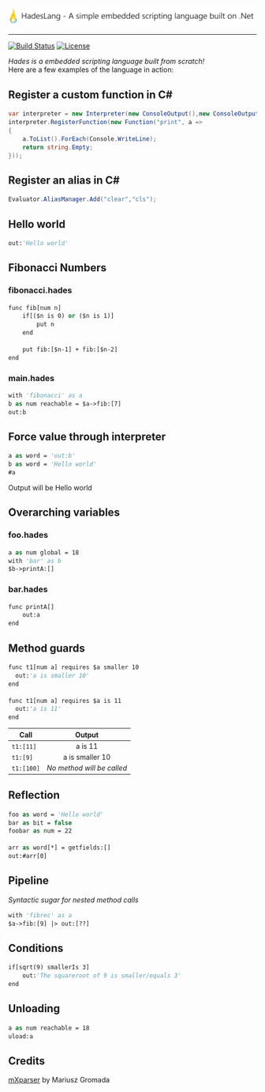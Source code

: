 <img src="https://raw.githubusercontent.com/Azer0s/HadesLang/master/HadesLang/IconLong.png" /> 

***

[![Build Status](https://travis-ci.org/Azer0s/HadesLang.svg?branch=master)](https://travis-ci.org/Azer0s/HadesLang)
[![License](https://img.shields.io/badge/license-MIT-brightgreen.svg)](https://github.com/Azer0s/HadesLang/blob/master/LICENSE)


*Hades is a embedded scripting language built from scratch!*
<br>
Here are a few examples of the language in action:

## Register a custom function in C#
```csharp
var interpreter = new Interpreter(new ConsoleOutput(),new ConsoleOutput());
interpreter.RegisterFunction(new Function("print", a =>
{
    a.ToList().ForEach(Console.WriteLine);
    return string.Empty;
}));
```

## Register an alias in C#
```csharp
Evaluator.AliasManager.Add("clear","cls");
```

## Hello world
```vb
out:'Hello world'
```

## Fibonacci Numbers
### fibonacci.hades
```vb
func fib[num n]
    if[($n is 0) or ($n is 1)]
        put n
    end

    put fib:[$n-1] + fib:[$n-2]
end
```
### main.hades
```vb
with 'fibonacci' as a
b as num reachable = $a->fib:[7]
out:b
```
## Force value through interpreter 

```vb
a as word = 'out:b'
b as word = 'Hello world'
#a
```
Output will be Hello world

## Overarching variables
### foo.hades
```vb
a as num global = 18
with 'bar' as b
$b->printA:[]
```
### bar.hades
```vb
func printA[]
    out:a
end
```

## Method guards
```vb
func t1[num a] requires $a smaller 10
  out:'a is smaller 10'
end

func t1[num a] requires $a is 11
  out:'a is 11'
end
```

| Call       |           Output           |
| ---------- | :------------------------: |
| `t1:[11]`  |          a is 11           |
| `t1:[9]`   |      a is smaller 10       |
| `t1:[100]` | *No method will be called* |

## Reflection
```vb
foo as word = 'Hello world'
bar as bit = false
foobar as num = 22

arr as word[*] = getfields:[]
out:#arr[0]
```

## Pipeline

*Syntactic sugar for nested method calls*
```vb
with 'fibrec' as a
$a->fib:[9] |> out:[??]
```
## Conditions
```vb
if[sqrt(9) smallerIs 3]
    out:'The squareroot of 9 is smaller/equals 3'
end
```

## Unloading
```vb
a as num reachable = 18
uload:a
```

## Credits
[mXparser](https://github.com/mariuszgromada/MathParser.org-mXparser) by Mariusz Gromada
